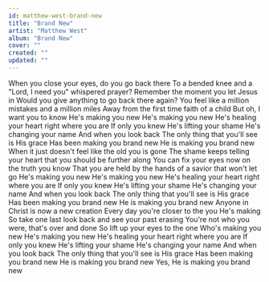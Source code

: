```yaml
---
id: matthew-west-brand-new
title: "Brand New"
artist: "Matthew West"
album: "Brand New"
cover: ""
created: ""
updated: ""
---
```


When you close your eyes, do you go back there
To a bended knee and a "Lord, I need you" whispered prayer?
Remember the moment you let Jesus in
Would you give anything to go back there again?
You feel like a million mistakes and a million miles
Away from the first time faith of a child
But oh, I want you to know
He's making you new
He's making you new
He's healing your heart right where you are
If only you knew
He's lifting your shame
He's changing your name
And when you look back
The only thing that you'll see is His grace
Has been making you brand new
He is making you brand new
When it just doesn't feel like the old you is gone
The shame keeps telling your heart that you should be further along
You can fix your eyes now on the truth you know
That you are held by the hands of a savior that won't let go
He's making you new
He's making you new
He's healing your heart right where you are
If only you knew
He's lifting your shame
He's changing your name
And when you look back
The only thing that you'll see is His grace
Has been making you brand new
He is making you brand new
Anyone in Christ is now a new creation
Every day you're closer to the you He's making
So take one last look back and see your past erasing
You're not who you were, that's over and done
So lift up your eyes to the one
Who's making you new
He's making you new
He's healing your heart right where you are
If only you knew
He's lifting your shame
He's changing your name
And when you look back
The only thing that you'll see is His grace
Has been making you brand new
He is making you brand new
Yes, He is making you brand new